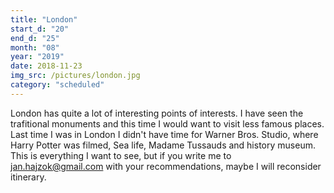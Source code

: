 ```yaml
---
title: "London"
start_d: "20"
end_d: "25"
month: "08"
year: "2019"
date: 2018-11-23
img_src: /pictures/london.jpg
category: "scheduled"
---
```


London has quite a lot of interesting points of interests. I have seen the trafitional monuments and this time I would want to visit less famous places.
Last time I was in London I didn't have time for Warner Bros. Studio, where Harry Potter was filmed, Sea life, Madame Tussauds and history museum.
This is everything I want to see, but if you write me to jan.hajzok@gmail.com with your recommendations, maybe I will reconsider itinerary.